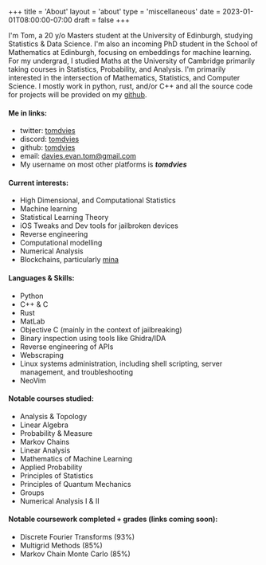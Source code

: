 +++
title = 'About'
layout = 'about'
type = 'miscellaneous'
date = 2023-01-01T08:00:00-07:00
draft = false
+++

I'm Tom, a 20 y/o Masters student at the University of Edinburgh, studying Statistics & Data Science. 
I'm also an incoming PhD student in the School of Mathematics at Edinburgh, focusing on embeddings for machine learning.
For my undergrad, I studied Maths at the University of Cambridge primarily taking courses in Statistics, Probability, and Analysis. 
I'm primarily interested in the intersection of Mathematics, Statistics, and Computer Science.
I mostly work in python, rust, and/or C++ and all the source code for projects will be provided on my [github](https://github.com/tomdvies).


#### Me in links:
- twitter: [tomdvies](https://twitter.com/tomdvies)
- discord: [tomdvies](https://discord.com/users/776466164397506600)
- github: [tomdvies](https://github.com/tomdvies) 
- email: [davies.evan.tom@gmail.com](mailto:davies.evan.tom@gmail.com)
- My username on most other platforms is ***tomdvies***

#### Current interests:
- High Dimensional, and Computational Statistics
- Machine learning
- Statistical Learning Theory
- iOS Tweaks and Dev tools for jailbroken devices
- Reverse engineering
- Computational modelling
- Numerical Analysis
- Blockchains, particularly [mina](https://minaprotocol.com/)

#### Languages & Skills:

- Python
- C++ & C
- Rust
- MatLab
- Objective C (mainly in the context of jailbreaking)
- Binary inspection using tools like Ghidra/IDA
- Reverse engineering of APIs
- Webscraping
- Linux systems administration, including shell scripting, server management, and troubleshooting
- NeoVim

#### Notable courses studied:
- Analysis & Topology
- Linear Algebra
- Probability & Measure 
- Markov Chains
- Linear Analysis
- Mathematics of Machine Learning
- Applied Probability
- Principles of Statistics
- Principles of Quantum Mechanics
- Groups
- Numerical Analysis I & II

#### Notable coursework completed + grades (links coming soon):
- Discrete Fourier Transforms (93%)
- Multigrid Methods (85%)
- Markov Chain Monte Carlo (85%)

[comment]: <> (This is a comment, it will not be included)
